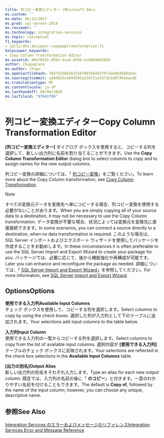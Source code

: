 ```yaml
---
title: 列コピー変換エディター |Microsoft Docs
ms.custom: ''
ms.date: 06/13/2017
ms.prod: sql-server-2014
ms.reviewer: ''
ms.technology: integration-services
ms.topic: conceptual
f1_keywords:
- sql12.dts.designer.copymaptransformation.f1
helpviewer_keywords:
- Copy Column Transformation Editor
ms.assetid: d8e70541-d563-4ce4-bf66-bc888a0d3026
author: chugugrace
ms.author: chugu
ms.openlocfilehash: 7647d25891b37e5f09356d427072e84b45882e4c
ms.sourcegitcommit: ad4d92dce894592a259721a1571b1d8736abacdb
ms.translationtype: MT
ms.contentlocale: ja-JP
ms.lasthandoff: 08/04/2020
ms.locfileid: "87641799"
---
```

# <a name="copy-column-transformation-editor"></a><span data-ttu-id="f3ee6-102">列コピー変換エディター</span><span class="sxs-lookup"><span data-stu-id="f3ee6-102">Copy Column Transformation Editor</span></span>
  <span data-ttu-id="f3ee6-103">**[列コピー変換エディター]** ダイアログ ボックスを使用すると、コピーする列を選択して、新しい出力列に名前を割り当てることができます。</span><span class="sxs-lookup"><span data-stu-id="f3ee6-103">Use the **Copy Column Transformation Editor** dialog box to select columns to copy and to assign names for the new output columns.</span></span>  
  
 <span data-ttu-id="f3ee6-104">列コピー変換の詳細については、「 [列コピー変換](data-flow/transformations/copy-column-transformation.md)」をご覧ください。</span><span class="sxs-lookup"><span data-stu-id="f3ee6-104">To learn more about the Copy Column transformation, see [Copy Column Transformation](data-flow/transformations/copy-column-transformation.md).</span></span>  
  
> [!NOTE]  
>  <span data-ttu-id="f3ee6-105">すべての変換元データを変換先へ単にコピーする場合、列コピー変換を使用する必要がないことがあります。</span><span class="sxs-lookup"><span data-stu-id="f3ee6-105">When you are simply copying all of your source data to a destination, it may not be necessary to use the Copy Column transformation.</span></span> <span data-ttu-id="f3ee6-106">データ変換が不要な場合、状況によっては変換元を変換先に直接接続できます。</span><span class="sxs-lookup"><span data-stu-id="f3ee6-106">In some scenarios, you can connect a source directly to a destination, when no data transformation is required.</span></span> <span data-ttu-id="f3ee6-107">このような場合は、SQL Server インポートおよびエクスポート ウィザードを使用してパッケージを作成することをお勧めします。</span><span class="sxs-lookup"><span data-stu-id="f3ee6-107">In these circumstances it is often preferable to use the SQL Server Import and Export Wizard to create your package for you.</span></span> <span data-ttu-id="f3ee6-108">パッケージでは、必要に応じて、後から機能強化や再構成が可能です。</span><span class="sxs-lookup"><span data-stu-id="f3ee6-108">Later you can enhance and reconfigure the package as needed.</span></span> <span data-ttu-id="f3ee6-109">詳細については、「 [SQL Server Import and Export Wizard](import-export-data/import-and-export-data-with-the-sql-server-import-and-export-wizard.md)」を参照してください。</span><span class="sxs-lookup"><span data-stu-id="f3ee6-109">For more information, see [SQL Server Import and Export Wizard](import-export-data/import-and-export-data-with-the-sql-server-import-and-export-wizard.md).</span></span>  
  
## <a name="options"></a><span data-ttu-id="f3ee6-110">Options</span><span class="sxs-lookup"><span data-stu-id="f3ee6-110">Options</span></span>  
 <span data-ttu-id="f3ee6-111">**使用できる入力列**</span><span class="sxs-lookup"><span data-stu-id="f3ee6-111">**Available Input Columns**</span></span>  
 <span data-ttu-id="f3ee6-112">チェック ボックスを使用して、コピーする列を選択します。</span><span class="sxs-lookup"><span data-stu-id="f3ee6-112">Select columns to copy by using the check boxes.</span></span> <span data-ttu-id="f3ee6-113">選択した列が入力列として下のテーブルに追加されます。</span><span class="sxs-lookup"><span data-stu-id="f3ee6-113">Your selections add input columns to the table below.</span></span>  
  
 <span data-ttu-id="f3ee6-114">**入力列**</span><span class="sxs-lookup"><span data-stu-id="f3ee6-114">**Input Column**</span></span>  
 <span data-ttu-id="f3ee6-115">使用できる入力列の一覧からコピーする列を選択します。</span><span class="sxs-lookup"><span data-stu-id="f3ee6-115">Select columns to copy from the list of available input columns.</span></span> <span data-ttu-id="f3ee6-116">選択内容が **[使用できる入力列]** テーブルのチェック ボックスに反映されます。</span><span class="sxs-lookup"><span data-stu-id="f3ee6-116">Your selections are reflected in the check box selections in the **Available Input Columns** table.</span></span>  
  
 <span data-ttu-id="f3ee6-117">**[出力の別名]**</span><span class="sxs-lookup"><span data-stu-id="f3ee6-117">**Output Alias**</span></span>  
 <span data-ttu-id="f3ee6-118">新しい出力列の別名をそれぞれ入力します。</span><span class="sxs-lookup"><span data-stu-id="f3ee6-118">Type an alias for each new output column.</span></span> <span data-ttu-id="f3ee6-119">既定では、入力列の名前の後に「 **のコピー**」と付きます。一意のわかりやすい名前を付けることもできます。</span><span class="sxs-lookup"><span data-stu-id="f3ee6-119">The default is **Copy of**, followed by the name of the input column; however, you can choose any unique, descriptive name.</span></span>  
  
## <a name="see-also"></a><span data-ttu-id="f3ee6-120">参照</span><span class="sxs-lookup"><span data-stu-id="f3ee6-120">See Also</span></span>  
 [<span data-ttu-id="f3ee6-121">Integration Services のエラーおよびメッセージのリファレンス</span><span class="sxs-lookup"><span data-stu-id="f3ee6-121">Integration Services Error and Message Reference</span></span>](../../2014/integration-services/integration-services-error-and-message-reference.md)  
  
  
